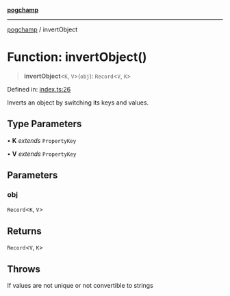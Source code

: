 [**pogchamp**](../README.md)

***

[pogchamp](../globals.md) / invertObject

# Function: invertObject()

> **invertObject**\<`K`, `V`\>(`obj`): `Record`\<`V`, `K`\>

Defined in: [index.ts:26](https://github.com/antonandresen/pogchamp/blob/566c2f0caa8b1c8b5b0295aded976a7544ca5d21/index.ts#L26)

Inverts an object by switching its keys and values.

## Type Parameters

• **K** *extends* `PropertyKey`

• **V** *extends* `PropertyKey`

## Parameters

### obj

`Record`\<`K`, `V`\>

## Returns

`Record`\<`V`, `K`\>

## Throws

If values are not unique or not convertible to strings
